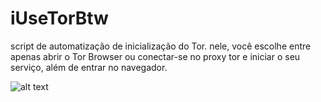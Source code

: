 # iUseTorBtw
script de automatização de inicialização do Tor. nele, você escolhe entre apenas abrir o Tor Browser ou conectar-se no proxy tor e iniciar o seu serviço, além de entrar no navegador.

![alt text](https://i.imgur.com/JlkhTVE.png)
